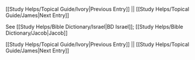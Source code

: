 [[Study Helps/Topical Guide/Ivory|Previous Entry]]  ||  [[Study Helps/Topical Guide/James|Next Entry]]

 See [[Study Helps/Bible Dictionary/Israel|BD Israel]]; [[Study Helps/Bible Dictionary/Jacob|Jacob]]

[[Study Helps/Topical Guide/Ivory|Previous Entry]]  ||  [[Study Helps/Topical Guide/James|Next Entry]]